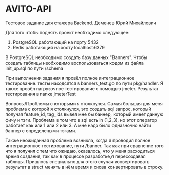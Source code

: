 # AVITO-API
Тестовое задание для стажера Backend. Деменев Юрий Михайлович

Для того чтобы поднять проект необходимо следующее:
1) PostgreSQL работающий на порту 5432
2) Redis работающий на  хосту localhost:6379

В PostgreSQL необходимо создать базу данных "Banners".
Чтобы создать таблицы необходимо воспользоваться кодом из файла init_up.sql по пути /schema

При выполнении задания я провёл полное интеграционное тестирование. тесты находсятся в banners_test.go
по пути pkg/handler.
Я также провёл нагрузочное тестирование с помощью jmeter. Результат тестирования в папке jmeterTest

Вопросы/Проблемы с которыми я столкнулся.
Самая большая для меня проблема с которой я столкнулся, это создать sql запрос, который получая feature_id,
tag_ids вывел мне бы баннер, который имеет данную фичу и тэги. Проблема в том что в sql есть in (1,2,3),
но этот оператор работает как или 1 или 2 или 3. А мне надо было одназночно найти баннер с определеными тэгами.

Также неожиданная проблема возникла, когда я проводил полное интеграционное тестирование, пути /banner. Так как 
при сравнение того что я получил с тем что ожидаю, оказалось, что у меня расходиться время создания, так как в 
процессе разработке,я пересоздавал таблицы. Пришлось специально для этого случая конвертировать результат в struct
менять в нём время и снова конвертировать в строку.

